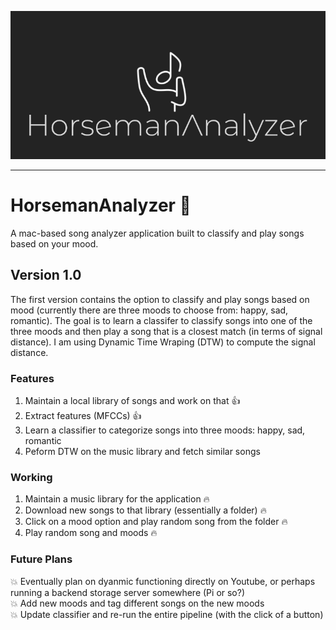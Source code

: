 <p align="center">
  <img src="/logo/banner.png"/>
</p>
<hr>

# HorsemanAnalyzer :musical_note:
A mac-based song analyzer application built to classify and play songs based on your mood.

## Version 1.0
The first version contains the option to classify and play songs based on mood (currently there are three moods to choose from: happy, sad, romantic).
The goal is to learn a classifer to classify songs into one of the three moods and then play a song that is a closest match (in terms of signal distance). I am using Dynamic Time Wraping (DTW) to compute the signal distance.

### Features

1. Maintain a local library of songs and work on that :+1:
2. Extract features (MFCCs) :+1:
3. Learn a classifier to categorize songs into three moods: happy, sad, romantic
4. Peform DTW on the music library and fetch similar songs

### Working

1. Maintain a music library for the application :fire:
2. Download new songs to that library (essentially a folder) :fire:
3. Click on a mood option and play random song from the folder :fire:
4. Play random song and moods :fire:

### Future Plans

:collision: Eventually plan on dyanmic functioning directly on Youtube, or perhaps running a backend storage server somewhere (Pi or so?)</br>
:collision: Add new moods and tag different songs on the new moods</br>
:collision: Update classifier and re-run the entire pipeline (with the click of a button)


